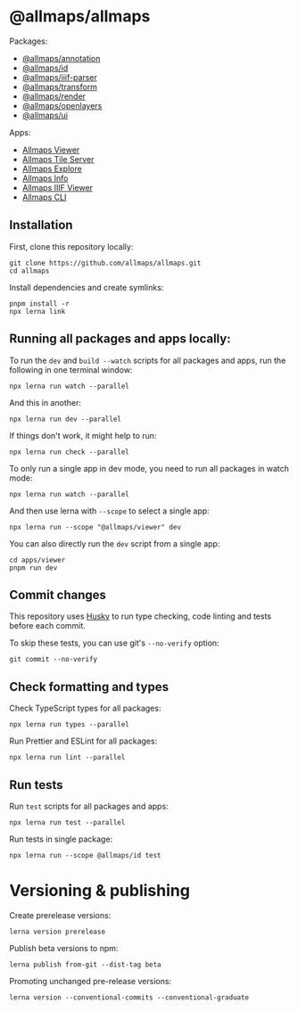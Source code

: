 # @allmaps/allmaps

Packages:

- [@allmaps/annotation](packages/annotation)
- [@allmaps/id](packages/id)
- [@allmaps/iiif-parser](packages/iiif-parser)
- [@allmaps/transform](packages/transform)
- [@allmaps/render](packages/render)
- [@allmaps/openlayers](packages/openlayers)
- [@allmaps/ui](packages/ui)

Apps:

- [Allmaps Viewer](apps/viewer)
- [Allmaps Tile Server](apps/tileserver)
- [Allmaps Explore](apps/explore)
- [Allmaps Info](apps/info)
- [Allmaps IIIF Viewer](apps/iiif)
- [Allmaps CLI](apps/cli)

## Installation

First, clone this repository locally:

    git clone https://github.com/allmaps/allmaps.git
    cd allmaps

Install dependencies and create symlinks:

    pnpm install -r
    npx lerna link

## Running all packages and apps locally:

To run the `dev` and `build --watch` scripts for all packages and apps, run the following in one terminal window:

    npx lerna run watch --parallel

And this in another:

    npx lerna run dev --parallel

If things don't work, it might help to run:

    npx lerna run check --parallel

To only run a single app in dev mode, you need to run all packages in watch mode:

    npx lerna run watch --parallel

And then use lerna with `--scope` to select a single app:

    npx lerna run --scope "@allmaps/viewer" dev

You can also directly run the `dev` script from a single app:

    cd apps/viewer
    pnpm run dev

## Commit changes

This repository uses [Husky](https://typicode.github.io/husky/) to run type checking, code linting and tests before each commit.

To skip these tests, you can use git's `--no-verify` option:

    git commit --no-verify

## Check formatting and types

Check TypeScript types for all packages:

    npx lerna run types --parallel

Run Prettier and ESLint for all packages:

    npx lerna run lint --parallel

## Run tests

Run `test` scripts for all packages and apps:

    npx lerna run test --parallel

Run tests in single package:

    npx lerna run --scope @allmaps/id test

# Versioning & publishing

Create prerelease versions:

    lerna version prerelease

Publish beta versions to npm:

    lerna publish from-git --dist-tag beta

Promoting unchanged pre-release versions:

    lerna version --conventional-commits --conventional-graduate
